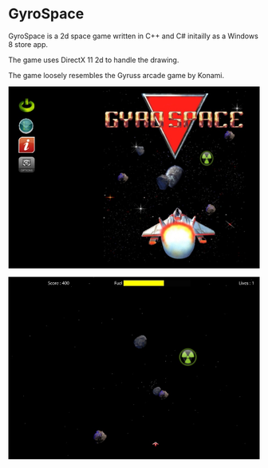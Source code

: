 # GyroSpace
GyroSpace is a 2d space game written in C++ and C# initailly as a Windows 8 store app.

The game uses DirectX 11 2d to handle the drawing.

The game loosely resembles the Gyruss arcade game by Konami.

![](GyroSpace/C++_Gyrospace_Menu.jpg)

![](GyroSpace/C++_Gyrospace_Game.jpg)
